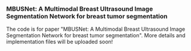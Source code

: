 ### MBUSNet: A Multimodal Breast Ultrasound Image Segmentation Network for breast tumor segmentation
The code is for paper "MBUSNet: A Multimodal Breast Ultrasound Image Segmentation Network for breast tumor segmentation". More details and implementation files will be uploaded soon!
